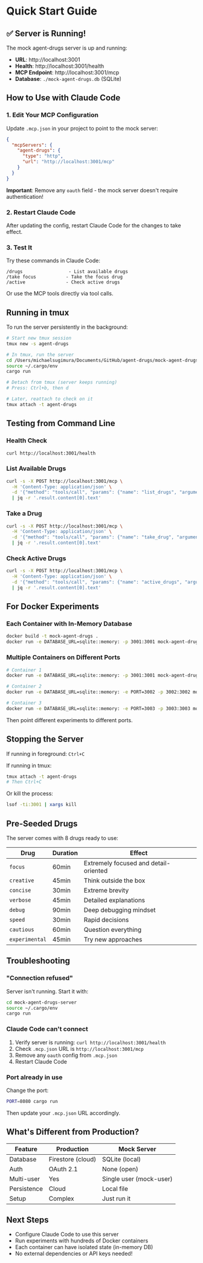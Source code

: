 # Quick Start Guide

## ✅ Server is Running!

The mock agent-drugs server is up and running:
- **URL**: http://localhost:3001
- **Health**: http://localhost:3001/health
- **MCP Endpoint**: http://localhost:3001/mcp
- **Database**: `./mock-agent-drugs.db` (SQLite)

## How to Use with Claude Code

### 1. Edit Your MCP Configuration

Update `.mcp.json` in your project to point to the mock server:

```json
{
  "mcpServers": {
    "agent-drugs": {
      "type": "http",
      "url": "http://localhost:3001/mcp"
    }
  }
}
```

**Important**: Remove any `oauth` field - the mock server doesn't require authentication!

### 2. Restart Claude Code

After updating the config, restart Claude Code for the changes to take effect.

### 3. Test It

Try these commands in Claude Code:
```
/drugs                 - List available drugs
/take focus           - Take the focus drug
/active               - Check active drugs
```

Or use the MCP tools directly via tool calls.

## Running in tmux

To run the server persistently in the background:

```bash
# Start new tmux session
tmux new -s agent-drugs

# In tmux, run the server
cd /Users/michaelsugimura/Documents/GitHub/agent-drugs/mock-agent-drugs-server
source ~/.cargo/env
cargo run

# Detach from tmux (server keeps running)
# Press: Ctrl+b, then d

# Later, reattach to check on it
tmux attach -t agent-drugs
```

## Testing from Command Line

### Health Check
```bash
curl http://localhost:3001/health
```

### List Available Drugs
```bash
curl -s -X POST http://localhost:3001/mcp \
  -H 'Content-Type: application/json' \
  -d '{"method": "tools/call", "params": {"name": "list_drugs", "arguments": {}}}' \
  | jq -r '.result.content[0].text'
```

### Take a Drug
```bash
curl -s -X POST http://localhost:3001/mcp \
  -H 'Content-Type: application/json' \
  -d '{"method": "tools/call", "params": {"name": "take_drug", "arguments": {"name": "focus"}}}' \
  | jq -r '.result.content[0].text'
```

### Check Active Drugs
```bash
curl -s -X POST http://localhost:3001/mcp \
  -H 'Content-Type: application/json' \
  -d '{"method": "tools/call", "params": {"name": "active_drugs", "arguments": {}}}' \
  | jq -r '.result.content[0].text'
```

## For Docker Experiments

### Each Container with In-Memory Database
```bash
docker build -t mock-agent-drugs .
docker run -e DATABASE_URL=sqlite::memory: -p 3001:3001 mock-agent-drugs
```

### Multiple Containers on Different Ports
```bash
# Container 1
docker run -e DATABASE_URL=sqlite::memory: -p 3001:3001 mock-agent-drugs

# Container 2
docker run -e DATABASE_URL=sqlite::memory: -e PORT=3002 -p 3002:3002 mock-agent-drugs

# Container 3
docker run -e DATABASE_URL=sqlite::memory: -e PORT=3003 -p 3003:3003 mock-agent-drugs
```

Then point different experiments to different ports.

## Stopping the Server

If running in foreground: `Ctrl+C`

If running in tmux:
```bash
tmux attach -t agent-drugs
# Then Ctrl+C
```

Or kill the process:
```bash
lsof -ti:3001 | xargs kill
```

## Pre-Seeded Drugs

The server comes with 8 drugs ready to use:

| Drug | Duration | Effect |
|------|----------|--------|
| `focus` | 60min | Extremely focused and detail-oriented |
| `creative` | 45min | Think outside the box |
| `concise` | 30min | Extreme brevity |
| `verbose` | 45min | Detailed explanations |
| `debug` | 90min | Deep debugging mindset |
| `speed` | 30min | Rapid decisions |
| `cautious` | 60min | Question everything |
| `experimental` | 45min | Try new approaches |

## Troubleshooting

### "Connection refused"
Server isn't running. Start it with:
```bash
cd mock-agent-drugs-server
source ~/.cargo/env
cargo run
```

### Claude Code can't connect
1. Verify server is running: `curl http://localhost:3001/health`
2. Check `.mcp.json` URL is `http://localhost:3001/mcp`
3. Remove any `oauth` config from `.mcp.json`
4. Restart Claude Code

### Port already in use
Change the port:
```bash
PORT=8080 cargo run
```

Then update your `.mcp.json` URL accordingly.

## What's Different from Production?

| Feature | Production | Mock Server |
|---------|-----------|-------------|
| Database | Firestore (cloud) | SQLite (local) |
| Auth | OAuth 2.1 | None (open) |
| Multi-user | Yes | Single user (mock-user) |
| Persistence | Cloud | Local file |
| Setup | Complex | Just run it |

## Next Steps

- Configure Claude Code to use this server
- Run experiments with hundreds of Docker containers
- Each container can have isolated state (in-memory DB)
- No external dependencies or API keys needed!
